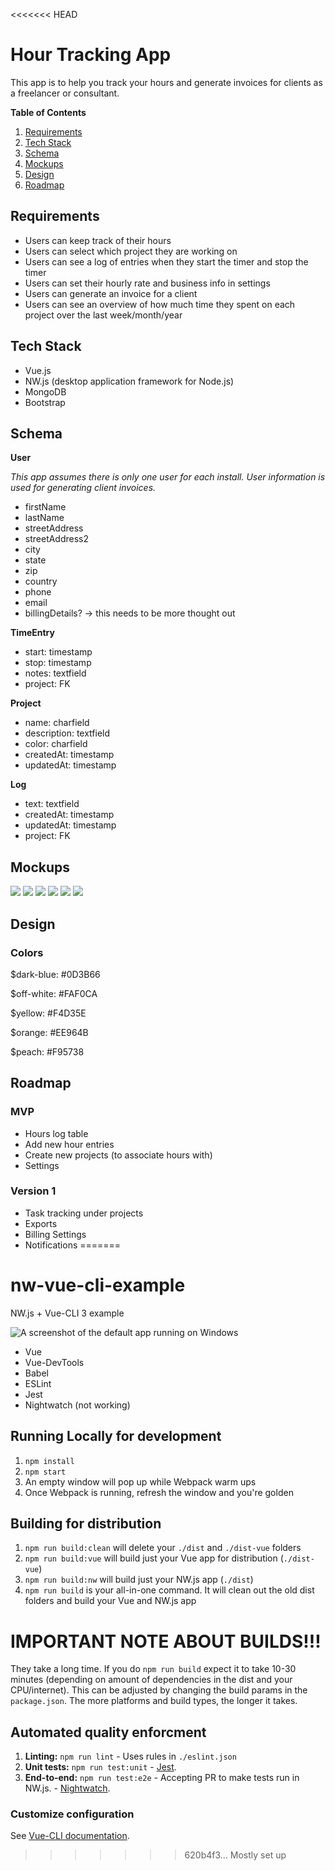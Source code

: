 <<<<<<< HEAD
# Hour Tracking App

This app is to help you track your hours and generate invoices for clients as a freelancer or consultant.

**Table of Contents**

1. [Requirements](#requirements)
1. [Tech Stack](#tech-stack)
1. [Schema](#schema)
1. [Mockups](#mockups)
1. [Design](#design)
1. [Roadmap](#roadmap)

## Requirements

* Users can keep track of their hours
* Users can select which project they are working on
* Users can see a log of entries when they start the timer and stop the timer
* Users can set their hourly rate and business info in settings
* Users can generate an invoice for a client
* Users can see an overview of how much time they spent on each project over the last week/month/year

## Tech Stack

* Vue.js
* NW.js (desktop application framework for Node.js)
* MongoDB
* Bootstrap

## Schema

**User**

*This app assumes there is only one user for each install. User information is used for generating client invoices.*

* firstName
* lastName
* streetAddress
* streetAddress2
* city
* state
* zip
* country
* phone
* email
* billingDetails? -> this needs to be more thought out

**TimeEntry**

* start: timestamp
* stop: timestamp
* notes: textfield
* project: FK

**Project**

* name: charfield
* description: textfield
* color: charfield
* createdAt: timestamp
* updatedAt: timestamp

**Log**

* text: textfield
* createdAt: timestamp
* updatedAt: timestamp
* project: FK

## Mockups

<img src="Hours Log.png">
<img src="Projects Page.png">
<img src="Project Page.png">
<img src="Exports Page.png">
<img src="Drawer Menu.png">
<img src="Settings.png">

## Design

### Colors

$dark-blue: #0D3B66

$off-white: #FAF0CA

$yellow: #F4D35E

$orange: #EE964B

$peach: #F95738

## Roadmap

### MVP

* Hours log table
* Add new hour entries
* Create new projects (to associate hours with)
* Settings

### Version 1

* Task tracking under projects
* Exports
* Billing Settings
* Notifications
=======
# nw-vue-cli-example

NW.js + Vue-CLI 3 example

![A screenshot of the default app running on Windows](screenshot.png)

* Vue
* Vue-DevTools
* Babel
* ESLint
* Jest
* Nightwatch (not working)


## Running Locally for development

1. `npm install`
1. `npm start`
1. An empty window will pop up while Webpack warm ups
1. Once Webpack is running, refresh the window and you're golden


## Building for distribution

1. `npm run build:clean` will delete your `./dist` and `./dist-vue` folders
1. `npm run build:vue` will build just your Vue app for distribution (`./dist-vue`)
1. `npm run build:nw` will build just your NW.js app (`./dist`)
1. `npm run build` is your all-in-one command. It will clean out the old dist folders and build your Vue and NW.js app


# **IMPORTANT NOTE ABOUT BUILDS!!!**

They take a long time. If you do `npm run build` expect it to take 10-30 minutes (depending on amount of dependencies in the dist and your CPU/internet). This can be adjusted by changing the build params in the `package.json`. The more platforms and build types, the longer it takes.


## Automated quality enforcment

1. **Linting:** `npm run lint` - Uses rules in `./eslint.json`
1. **Unit tests:** `npm run test:unit` - [Jest](https://jestjs.io).
1. **End-to-end:** `npm run test:e2e` - Accepting PR to make tests run in NW.js. - [Nightwatch](https://nightwatchjs.org).


### Customize configuration

See [Vue-CLI documentation](https://cli.vuejs.org/config).
>>>>>>> 620b4f3... Mostly set up

